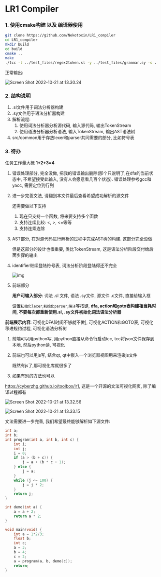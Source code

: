 # LR1 Compiler

### 1. 使用cmake构建 以及 编译器使用

```sh
git clone https://github.com/Nekotoxin/LR1_compiler
cd LR1_compiler
mkdir build
cd build
cmake ..
make
./tcc -l ../test_files/regex2token.sl -y ../test_files/grammar.sy -s ../test_files/test.c
```

正常输出:

![Screen Shot 2022-10-21 at 13.30.24](https://user-images.githubusercontent.com/75596353/197121504-f0977be8-aed6-49a6-b273-be5d1e7db001.png)

### 2. 结构说明

1. .sl文件用于词法分析器构建
2. .sy文件用于语法分析器构建
3. 解析流程:
    1. 使用词法分析器分析源代码, 输入源代码, 输出TokenStream
    2. 使用语法分析器分析语法, 输入TokenStream, 输出AST语法树
4. src/common用于存放lexer和parser共同需要的部分, 比如符号表

### 3. 待办

任务工作量大概 **1+2+3=4**

1. 错误处理部分, 完全没做, 把我的错误输出删除(那个只说明了,在dfa的当前状态中, 不希望接受此输入, 没有人会愿意看几百个状态). 错误处理参考gcc和yacc, 需要定位到行列

2. 进一步完善文法, 请翻到本文件最后查看希望成功解析的源文件

   还需要做以下支持

    1. 现在只支持一个函数, 将来要支持多个函数
    2. 支持连续比较: <, >, <=等等
    3. 支持连乘连除

3. AST部分, 在对源代码进行解析的过程中完成AST树的构建. 这部分完全没做

   但是这部分的设计也很重要, 类比TokenStream, 这是语法分析阶段交付给后面步骤的输出

4. identifier继续登陆符号表, 词法分析阶段登陆得还不完全

   ![img](https://img-blog.csdnimg.cn/img_convert/765e08990e400c91e821996783f57ad9.png)

5. 前端部分

   **用户可输入部分**: 词法 .sl 文件, 语法 .sy文件, 源文件 .c文件, 直接给输入框

   设置`初始化lexer`,`初始化parser`,`编译`等按键, **dfa, action和goto表构建相当耗时间, 不要每次都重新使用.sl, .sy文件初始化词法语法分析器**

**前端展示内容**: 可视化DFA[时间不够就不做], 可视化ACTION和GOTO表, 可视化移进规约过程, 可视化语法分析树

1. 前端可以用python写, 用python直接从命令行启动tcc, tcc将json文件保存到本地, 然后python读, 可视化

2. 前端也可以用js写, 结合qt, qt中嵌入一个浏览器视图用来渲染js文件

   既然有js了,那可视化库就很多了

3. 如果有别的方法也可以

https://cyberzhg.github.io/toolbox/lr1, 这是一个开源的文法可视化网页, 除了编译过程都有

![Screen Shot 2022-10-21 at 13.32.56](https://user-images.githubusercontent.com/75596353/197121530-3c5a3dfd-ee26-4670-abda-07e6c9a164eb.png)

![Screen Shot 2022-10-21 at 13.33.15](https://user-images.githubusercontent.com/75596353/197121548-4d0f2f86-052c-48e5-8cd2-d527f532662b.png)

文法需要进一步完善, 我们希望最终能够解析如下源文件:

```c
int a;
int b;
int program(int a, int b, int c) {
    int i;
    int j;
    i = 0;
    if (a > (b + c)) {
        j = a + (b * c + 1);
    } else {
        j = a;
    }
    while (j <= 100) {
        j = j * 2;
    }
    return j;
}

int demo(int a) {
    a = a + 2;
    return a * 2;
}

void main(void) {
    int a = 1*2/3;
    float b;
    int c;
    a = 3;
    b = 4;
    c = 2;
    a = program(a, b, demo(c));
    return;
}
```


